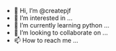 - 👋 Hi, I’m @createpjf
- 👀 I’m interested in ...
- 🌱 I’m currently learning python ...
- 💞️ I’m looking to collaborate on ...
- 📫 How to reach me ...

<!---
createpjf/createpjf is a ✨ special ✨ repository because its `README.md` (this file) appears on your GitHub profile.
You can click the Preview link to take a look at your changes.
--->

